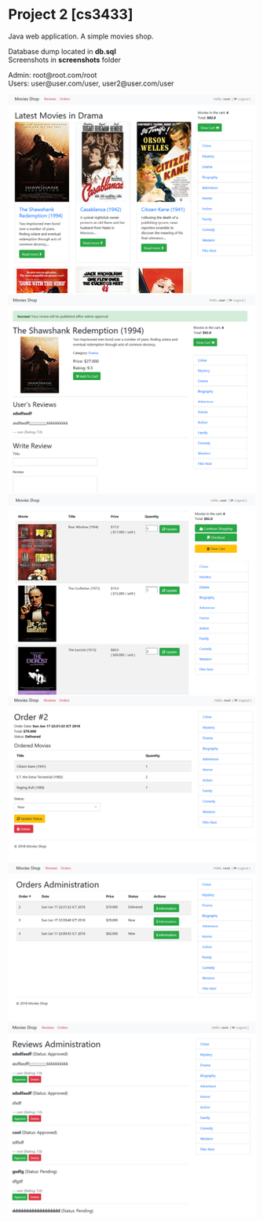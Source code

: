 <h1>Project 2 [cs3433]</h1>
<p>Java web application.
A simple movies shop.</p>

<p>Database dump located in <strong>db.sql</strong><br>
Screenshots in <strong>screenshots</strong> folder</p>

<p>Admin: root@root.com/root<br>
Users: user@user.com/user, user2@user.com/user</p>

![Main Page](screenshots/2018-06-17_23-03-07.png?raw=true "Main Page")
![Movie Page](screenshots/2018-06-17_23-01-29.png?raw=true "Movie Page")
![Cart](screenshots/2018-06-17_23-00-30.png?raw=true "Cart")
![Order](screenshots/2018-06-17_23-04-53.png?raw=true "Order")
![Orders Info](screenshots/2018-06-17_23-04-37.png?raw=true "Orders Info")
![Reviews](screenshots/2018-06-17_23-02-38.png?raw=true "Reviews")
